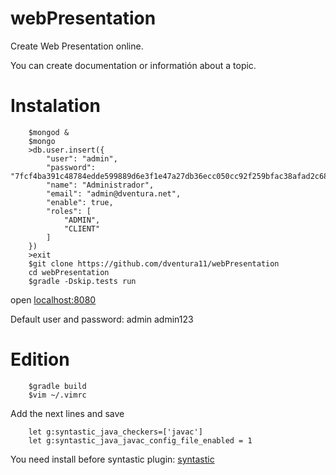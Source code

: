 # webPresentation
Create Web Presentation online.

You can create documentation or informatión about a topic.
# Instalation

```
	$mongod &
	$mongo
	>db.user.insert({
		"user": "admin",
	    "password": "7fcf4ba391c48784edde599889d6e3f1e47a27db36ecc050cc92f259bfac38afad2c68a1ae804d77075e8fb722503f3eca2b2c1006ee6f6c7b7628cb45fffd1d",
	    "name": "Administrador",
	    "email": "admin@dventura.net",
	    "enable": true,
	    "roles": [
	        "ADMIN",
	        "CLIENT"
	    ]
	})
	>exit
	$git clone https://github.com/dventura11/webPresentation
	cd webPresentation
	$gradle -Dskip.tests run
```
open [localhost:8080](http:localhost:8080)

Default user and password:
	admin
	admin123

# Edition
```
	$gradle build
	$vim ~/.vimrc
```
Add the next lines and save
```
	let g:syntastic_java_checkers=['javac']
	let g:syntastic_java_javac_config_file_enabled = 1
```

You need install before syntastic plugin:
[syntastic](https://github.com/scrooloose/syntastic)
